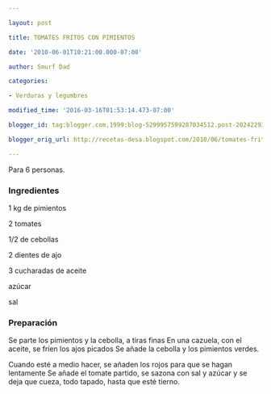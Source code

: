 ```yaml
---

layout: post

title: TOMATES FRITOS CON PIMIENTOS

date: '2010-06-01T10:21:00.000-07:00'

author: Smurf Dad

categories:

- Verduras y legumbres

modified_time: '2016-03-16T01:53:14.473-07:00'

blogger_id: tag:blogger.com,1999:blog-5299957599287034512.post-2024229334176927067

blogger_orig_url: http://recetas-desa.blogspot.com/2010/06/tomates-fritos-con-pimientos.html

---
```


Para 6 personas.

<h3>Ingredientes</h3>

1 kg de pimientos

2 tomates

1/2 de cebollas

2 dientes de ajo

3 cucharadas de aceite

azúcar

sal

<h3>Preparación</h3>

Se parte los pimientos y la cebolla, a tiras finas En una cazuela, con el aceite, se fríen los ajos picados Se añade la cebolla y los pimientos verdes.

Cuando esté a medio hacer, se añaden los rojos para que se hagan lentamente Se añade el tomate partido, se sazona con sal y azúcar y se deja que cueza, todo tapado, hasta que esté tierno.
